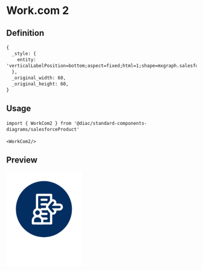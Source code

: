 # Work.com 2

## Definition

```
{
  _style: { 
    entity: 'verticalLabelPosition=bottom;aspect=fixed;html=1;shape=mxgraph.salesforce.work_com2;',
  },
  _original_width: 60,
  _original_height: 60,
}
```

## Usage

```
import { WorkCom2 } from '@diac/standard-components-diagrams/salesforceProduct'

<WorkCom2/>
```

## Preview

<img src="./work-com-2.png" width="200"/>
